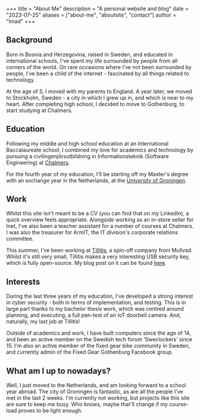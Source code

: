 +++
title = "About Me"
description = "A personal website and blog"
date = "2023-07-25"
aliases = ["about-me", "aboutsite", "contact"]
author = "Imad"
+++

## Background

Born in Bosnia and Herzegovina, raised in Sweden, and educated in international schools, I've spent my life surrounded by people from all corners of the world. On rare occasions where I’ve not been surrounded by people, I've been a child of the internet - fascinated by all things related to technology.

At the age of 5, I moved with my parents to England. A year later, we moved to Stockholm, Sweden - a city in which I grew up in, and which is near to my heart. After completing high school, I decided to move to Gothenburg, to start studying at Chalmers.

## Education

Following my middle and high school education at an International Baccalaureate school, I combined my love for academics and technology by pursuing a civilingenjörsutbildning in Informationsteknik (Software Engineering) at [Chalmers](https://chalmers.se/en).

For the fourth year of my education, I'll be starting off my Master's degree with an exchange year in the Netherlands, at the [University of Groningen](https://www.rug.nl/).

## Work

Whilst this site isn't meant to be a CV (you can find that on my LinkedIn), a quick overview feels appropriate. Alongside working as an in-store seller for Inet, I've also been a teacher assistant for a number of courses at Chalmers. I was also the treasurer for ArmIT, the IT division's corporate relations committee.

This summer, I've been working at [Tillitis](https://tillitis.se), a spin-off company from Mullvad. Whilst it's still very small, Tillitis makes a very interesting USB security key, which is fully open-source. My blog post on it can be found [here](https://iknek.github.io/blog/time-at-tillitis/).

## Interests

During the last three years of my education, I've developed a strong interest in cyber security - both in terms of implementation, and testing. This is in large part thanks to my bachelor thesis work, which was centred around planning, and executing, a full pen-test of an IoT doorbell camera. And, naturally, my last job at Tillitis!

Outside of academics and work, I have built computers since the age of 14, and been an active member on the Swedish tech forum ‘Sweclockers’ since 15. I'm also an active member of the fixed gear bike community in Sweden, and currently admin of the Fixed Gear Gothenburg Facebook group.

## What am I up to nowadays?

Well, I just moved to the Netherlands, and am looking forward to a school year abroad. The city of Groningen is fantastic, as are all the people I've met in the last 2 weeks. I'm currently not working, but projects like this site are sure to keep me busy. Who knows, maybe that'll change if my course-load proves to be light enough. 